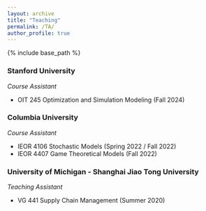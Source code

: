 ```yaml
---
layout: archive
title: "Teaching"
permalink: /TA/
author_profile: true
---
```


{% include base_path %}


### Stanford University  
*Course Assistant*  
- OIT 245 Optimization and Simulation Modeling (Fall 2024)

### Columbia University  
*Course Assistant*  
- IEOR 4106 Stochastic Models (Spring 2022 / Fall 2022)  
- IEOR 4407 Game Theoretical Models (Fall 2022)

### University of Michigan - Shanghai Jiao Tong University  
*Teaching Assistant*  
- VG 441 Supply Chain Management (Summer 2020)